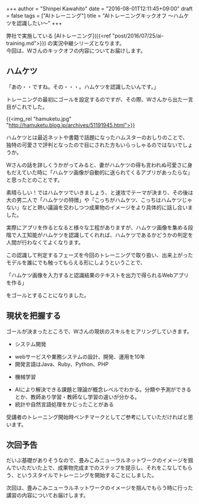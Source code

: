 +++
author = "Shinpei Kawahito"
date = "2016-08-01T12:11:45+09:00"
draft = false
tags = ["AIトレーニング"]
title = "AIトレーニングキックオフ 〜ハムケツを認識したい〜"
+++

弊社で実施している [AIトレーニング]({{<ref "post/2016/07/25/ai-training.md">}}) の実況中継シリーズとなります。  
今回は、Wさんのキックオフの内容についてお届けします。

## ハムケツ
「あの・・ですね。その・・・。ハムケツを認識したいんです。」  

トレーニングの最初にゴールを設定するのですが、その際、Wさんから出た一言目がこれでした。

{{<img_rel "hamuketu.jpg" "http://hamuketu.blog.jp/archives/51191945.html">}}

ハムケツとは最近ネットや書籍で話題になったハムスターのおしりのことで、
独特の可愛さで評判となったので目にされた方もいらっしゃるのではないでしょうか。

Wさんの話を詳しくうかがってみると、妻がハムケツの得も言われぬ可愛さに身もだえていた時に「ハムケツ画像が自動的に送られてくるアプリがあったらな」と思ったとのことです。

素晴らしい！ではハムケツでいきましょう、と速攻でテーマが決まり、その後は大の男二人で「ハムケツの特徴」や「こっちがハムケツ、こっちはハムケツじゃない」などと熱い議論を交わしつつ成果物のイメージをより具体的に話し合いました。

実際にアプリを作るとなると様々な工程がありますが、ハムケツ画像を集める段階で人工知能がハムケツを認識してくれれば、ハムケツであるかどうかの判定を人間が行わなくてよくなります。

この認識して判定するフェーズを今回のトレーニングで取り扱い、出来上がったモデルを誰にでも触ってもらえる形にしようということで、

「ハムケツ画像を入力すると認識結果のテキストを出力で得られるWebアプリを作る」

をゴールとすることになりました。

## 現状を把握する
ゴールが決まったところで、Wさんの現状のスキルをヒアリングしていきます。

* システム開発
 - webサービスや業務システムの設計、開発、運用を10年
 - 開発言語はJava、Ruby、Python、PHP
* 機械学習
 - AIにより解決できる課題と理論が概念レベルでわかる。分類や予測ができるとか、教師あり学習・教師なし学習の違いが分かる。
 - 統計や自然言語処理をかじったことがある

受講者のトレーニング開始時ベンチマークとしてご参考にしていただければと思います。

## 次回予告
だいぶ基礎がありそうなので、畳みこみニューラルネットワークのイメージを掴んでいただいた上で、成果物完成までのステップを提示し、それをこなしてもらう、というスタイルでトレーニングを開始することにしました。

次回は、畳みこみニューラルネットワークのイメージを掴んでもらう時に行った講習の内容についてお届けします。
